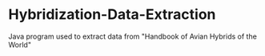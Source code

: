 # Hybridization-Data-Extraction
Java program used to extract data from "Handbook of Avian Hybrids of the World"
